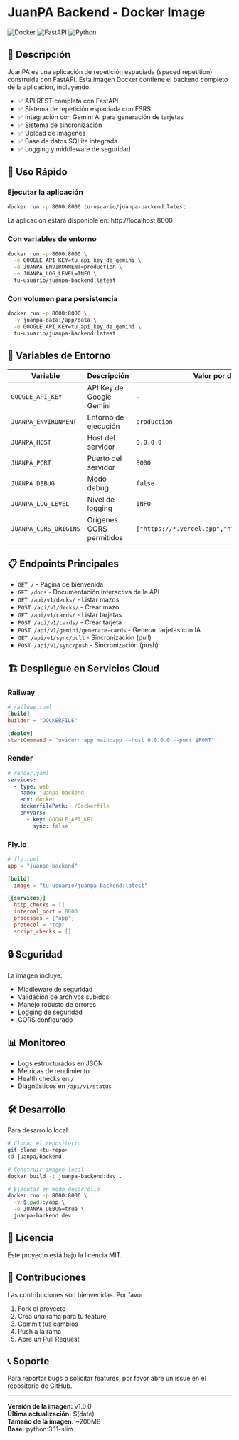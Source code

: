# JuanPA Backend - Docker Image

![Docker](https://img.shields.io/badge/docker-%230db7ed.svg?style=for-the-badge&logo=docker&logoColor=white)
![FastAPI](https://img.shields.io/badge/FastAPI-005571?style=for-the-badge&logo=fastapi)
![Python](https://img.shields.io/badge/python-3670A0?style=for-the-badge&logo=python&logoColor=ffdd54)

## 📖 Descripción

JuanPA es una aplicación de repetición espaciada (spaced repetition) construida con FastAPI. Esta imagen Docker contiene el backend completo de la aplicación, incluyendo:

- ✅ API REST completa con FastAPI
- ✅ Sistema de repetición espaciada con FSRS
- ✅ Integración con Gemini AI para generación de tarjetas
- ✅ Sistema de sincronización
- ✅ Upload de imágenes
- ✅ Base de datos SQLite integrada
- ✅ Logging y middleware de seguridad

## 🚀 Uso Rápido

### Ejecutar la aplicación

```bash
docker run -p 8000:8000 tu-usuario/juanpa-backend:latest
```

La aplicación estará disponible en: http://localhost:8000

### Con variables de entorno

```bash
docker run -p 8000:8000 \
  -e GOOGLE_API_KEY=tu_api_key_de_gemini \
  -e JUANPA_ENVIRONMENT=production \
  -e JUANPA_LOG_LEVEL=INFO \
  tu-usuario/juanpa-backend:latest
```

### Con volumen para persistencia

```bash
docker run -p 8000:8000 \
  -v juanpa-data:/app/data \
  -e GOOGLE_API_KEY=tu_api_key_de_gemini \
  tu-usuario/juanpa-backend:latest
```

## 🔧 Variables de Entorno

| Variable | Descripción | Valor por defecto |
|----------|-------------|-------------------|
| `GOOGLE_API_KEY` | API Key de Google Gemini | - |
| `JUANPA_ENVIRONMENT` | Entorno de ejecución | `production` |
| `JUANPA_HOST` | Host del servidor | `0.0.0.0` |
| `JUANPA_PORT` | Puerto del servidor | `8000` |
| `JUANPA_DEBUG` | Modo debug | `false` |
| `JUANPA_LOG_LEVEL` | Nivel de logging | `INFO` |
| `JUANPA_CORS_ORIGINS` | Orígenes CORS permitidos | `["https://*.vercel.app","https://*.railway.app"]` |

## 📋 Endpoints Principales

- `GET /` - Página de bienvenida
- `GET /docs` - Documentación interactiva de la API
- `GET /api/v1/decks/` - Listar mazos
- `POST /api/v1/decks/` - Crear mazo
- `GET /api/v1/cards/` - Listar tarjetas
- `POST /api/v1/cards/` - Crear tarjeta
- `POST /api/v1/gemini/generate-cards` - Generar tarjetas con IA
- `GET /api/v1/sync/pull` - Sincronización (pull)
- `POST /api/v1/sync/push` - Sincronización (push)

## 🏗️ Despliegue en Servicios Cloud

### Railway

```toml
# railway.toml
[build]
builder = "DOCKERFILE"

[deploy]
startCommand = "uvicorn app.main:app --host 0.0.0.0 --port $PORT"
```

### Render

```yaml
# render.yaml
services:
  - type: web
    name: juanpa-backend
    env: docker
    dockerfilePath: ./Dockerfile
    envVars:
      - key: GOOGLE_API_KEY
        sync: false
```

### Fly.io

```toml
# fly.toml
app = "juanpa-backend"

[build]
  image = "tu-usuario/juanpa-backend:latest"

[[services]]
  http_checks = []
  internal_port = 8000
  processes = ["app"]
  protocol = "tcp"
  script_checks = []
```

## 🔒 Seguridad

La imagen incluye:
- Middleware de seguridad
- Validación de archivos subidos
- Manejo robusto de errores
- Logging de seguridad
- CORS configurado

## 📊 Monitoreo

- Logs estructurados en JSON
- Métricas de rendimiento
- Health checks en `/`
- Diagnósticos en `/api/v1/status`

## 🛠️ Desarrollo

Para desarrollo local:

```bash
# Clonar el repositorio
git clone <tu-repo>
cd juanpa/backend

# Construir imagen local
docker build -t juanpa-backend:dev .

# Ejecutar en modo desarrollo
docker run -p 8000:8000 \
  -v $(pwd):/app \
  -e JUANPA_DEBUG=true \
  juanpa-backend:dev
```

## 📝 Licencia

Este proyecto está bajo la licencia MIT.

## 🤝 Contribuciones

Las contribuciones son bienvenidas. Por favor:

1. Fork el proyecto
2. Crea una rama para tu feature
3. Commit tus cambios
4. Push a la rama
5. Abre un Pull Request

## 📞 Soporte

Para reportar bugs o solicitar features, por favor abre un issue en el repositorio de GitHub.

---

**Versión de la imagen:** v1.0.0  
**Última actualización:** $(date)  
**Tamaño de la imagen:** ~200MB  
**Base:** python:3.11-slim 